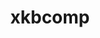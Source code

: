 ---
title: "xkbcomp"
layout: cache
categories: [package, develop]
meta: {"versions": ["1.4.6", "1.4.7"], "compilers": ["gcc@=11.1.0"], "oss": ["ubuntu20.04"], "platforms": ["linux"], "targets": ["x86_64_v3"], "stacks": ["data-vis-sdk", "root"], "num_specs": 5, "num_specs_by_stack": {"data-vis-sdk": 5, "root": 5}}
spec_details: [{"hash": "y26j3othrj3dntjz7t4jfmsfdfd7d6mq", "compiler": "gcc@=11.1.0", "versions": ["1.4.6"], "os": "ubuntu20.04", "platform": "linux", "target": "x86_64_v3", "variants": ["build_system=autotools"], "stacks": ["data-vis-sdk", "root"], "size": "-", "tarball": "https://binaries.spack.io/develop/build_cache/linux-ubuntu20.04-x86_64_v3/gcc-11.1.0/xkbcomp-1.4.6/linux-ubuntu20.04-x86_64_v3-gcc-11.1.0-xkbcomp-1.4.6-y26j3othrj3dntjz7t4jfmsfdfd7d6mq.spack"}, {"hash": "3oc6ylra2wfankosyrpqqx2d7zbbo3a5", "compiler": "gcc@=11.1.0", "versions": ["1.4.6"], "os": "ubuntu20.04", "platform": "linux", "target": "x86_64_v3", "variants": ["build_system=autotools"], "stacks": ["data-vis-sdk", "root"], "size": "-", "tarball": "https://binaries.spack.io/develop/build_cache/linux-ubuntu20.04-x86_64_v3/gcc-11.1.0/xkbcomp-1.4.6/linux-ubuntu20.04-x86_64_v3-gcc-11.1.0-xkbcomp-1.4.6-3oc6ylra2wfankosyrpqqx2d7zbbo3a5.spack"}, {"hash": "rttgq2q5b7dmmby3crqi5bhr2h7mow2z", "compiler": "gcc@=11.1.0", "versions": ["1.4.6"], "os": "ubuntu20.04", "platform": "linux", "target": "x86_64_v3", "variants": ["build_system=autotools"], "stacks": ["data-vis-sdk", "root"], "size": "-", "tarball": "https://binaries.spack.io/develop/build_cache/linux-ubuntu20.04-x86_64_v3/gcc-11.1.0/xkbcomp-1.4.6/linux-ubuntu20.04-x86_64_v3-gcc-11.1.0-xkbcomp-1.4.6-rttgq2q5b7dmmby3crqi5bhr2h7mow2z.spack"}, {"hash": "3wshw5grd4fttsbmgcvnsp7ka7phtzsq", "compiler": "gcc@=11.1.0", "versions": ["1.4.7"], "os": "ubuntu20.04", "platform": "linux", "target": "x86_64_v3", "variants": ["build_system=autotools"], "stacks": ["data-vis-sdk", "root"], "size": "-", "tarball": "https://binaries.spack.io/develop/build_cache/linux-ubuntu20.04-x86_64_v3/gcc-11.1.0/xkbcomp-1.4.7/linux-ubuntu20.04-x86_64_v3-gcc-11.1.0-xkbcomp-1.4.7-3wshw5grd4fttsbmgcvnsp7ka7phtzsq.spack"}, {"hash": "hpdyzhaimchogzhs44mt5wtv5vmyk63a", "compiler": "gcc@=11.1.0", "versions": ["1.4.6"], "os": "ubuntu20.04", "platform": "linux", "target": "x86_64_v3", "variants": ["build_system=autotools"], "stacks": ["data-vis-sdk", "root"], "size": "-", "tarball": "https://binaries.spack.io/develop/build_cache/linux-ubuntu20.04-x86_64_v3/gcc-11.1.0/xkbcomp-1.4.6/linux-ubuntu20.04-x86_64_v3-gcc-11.1.0-xkbcomp-1.4.6-hpdyzhaimchogzhs44mt5wtv5vmyk63a.spack"}]
---